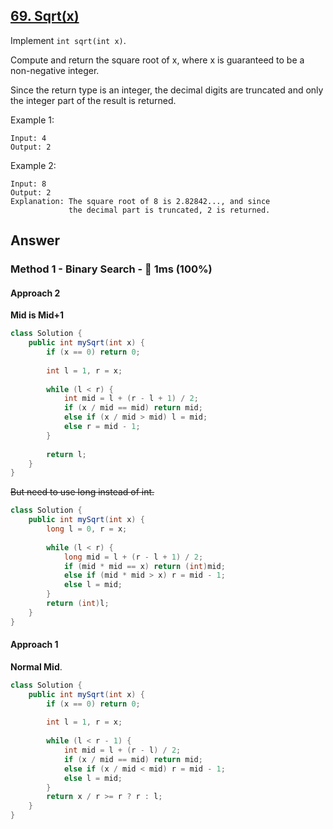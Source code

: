 ## [69. Sqrt(x)](https://leetcode.com/problems/sqrtx/)

Implement `int sqrt(int x)`.

Compute and return the square root of x, where x is guaranteed to be a non-negative integer.

Since the return type is an integer, the decimal digits are truncated and only the integer part of the result is returned.

Example 1:
```
Input: 4
Output: 2
```
Example 2:
```
Input: 8
Output: 2
Explanation: The square root of 8 is 2.82842..., and since 
             the decimal part is truncated, 2 is returned.
```             
## Answer
### Method 1 - Binary Search - :rocket: 1ms (100%)
#### Approach 2
**Mid is Mid+1**

```java
class Solution {
    public int mySqrt(int x) {
        if (x == 0) return 0;
        
        int l = 1, r = x;
        
        while (l < r) {
            int mid = l + (r - l + 1) / 2;
            if (x / mid == mid) return mid;
            else if (x / mid > mid) l = mid;
            else r = mid - 1;
        }
        
        return l;
    }
}
```

~~But need to use long instead of int.~~
```java
class Solution {
    public int mySqrt(int x) {
        long l = 0, r = x;
        
        while (l < r) {
            long mid = l + (r - l + 1) / 2;
            if (mid * mid == x) return (int)mid;
            else if (mid * mid > x) r = mid - 1;
            else l = mid;
        }
        return (int)l;
    }
}
```
#### Approach 1
**Normal Mid**.
```java
class Solution {
    public int mySqrt(int x) {
        if (x == 0) return 0;
        
        int l = 1, r = x;
        
        while (l < r - 1) {
            int mid = l + (r - l) / 2;
            if (x / mid == mid) return mid;
            else if (x / mid < mid) r = mid - 1;
            else l = mid;
        }
        return x / r >= r ? r : l;
    }
}
```

